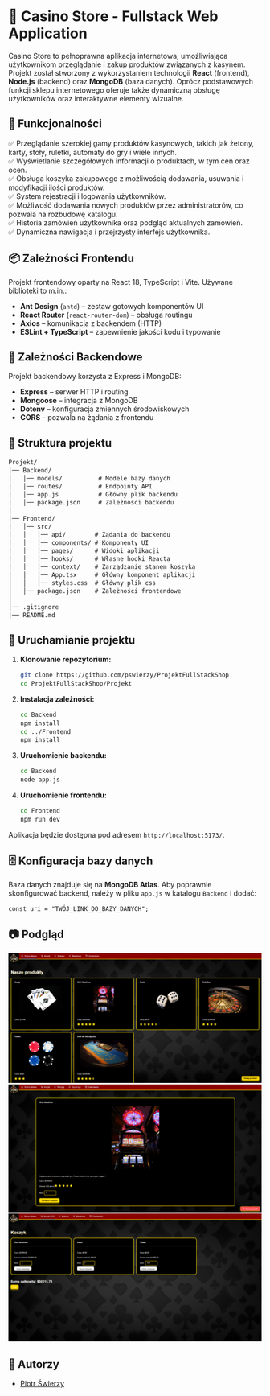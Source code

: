 # 🎰 Casino Store - Fullstack Web Application

Casino Store to pełnoprawna aplikacja internetowa, umożliwiająca użytkownikom przeglądanie i zakup produktów związanych z kasynem. Projekt został stworzony z wykorzystaniem technologii **React** (frontend), **Node.js** (backend) oraz **MongoDB** (baza danych). Oprócz podstawowych funkcji sklepu internetowego oferuje także dynamiczną obsługę użytkowników oraz interaktywne elementy wizualne.

## 📌 Funkcjonalności

✅ Przeglądanie szerokiej gamy produktów kasynowych, takich jak żetony, karty, stoły, ruletki, automaty do gry i wiele innych.\
✅ Wyświetlanie szczegółowych informacji o produktach, w tym cen oraz ocen.\
✅ Obsługa koszyka zakupowego z możliwością dodawania, usuwania i modyfikacji ilości produktów.\
✅ System rejestracji i logowania użytkowników.\
✅ Możliwość dodawania nowych produktów przez administratorów, co pozwala na rozbudowę katalogu.\
✅ Historia zamówień użytkownika oraz podgląd aktualnych zamówień.\
✅ Dynamiczna nawigacja i przejrzysty interfejs użytkownika.

## 📦 Zależności Frontendu

Projekt frontendowy oparty na React 18, TypeScript i Vite. Używane biblioteki to m.in.:

- **Ant Design** (`antd`) – zestaw gotowych komponentów UI
- **React Router** (`react-router-dom`) – obsługa routingu
- **Axios** – komunikacja z backendem (HTTP)
- **ESLint + TypeScript** – zapewnienie jakości kodu i typowanie

## 🔧 Zależności Backendowe

Projekt backendowy korzysta z Express i MongoDB:

- **Express** – serwer HTTP i routing
- **Mongoose** – integracja z MongoDB
- **Dotenv** – konfiguracja zmiennych środowiskowych
- **CORS** – pozwala na żądania z frontendu

## 📂 Struktura projektu

```
Projekt/
│── Backend/
│   │── models/          # Modele bazy danych
│   │── routes/          # Endpointy API
│   │── app.js           # Główny plik backendu
│   │── package.json     # Zależności backendu
│
│── Frontend/
│   │── src/
│   │   │── api/        # Żądania do backendu
│   │   │── components/ # Komponenty UI
│   │   │── pages/      # Widoki aplikacji
│   │   │── hooks/      # Własne hooki Reacta
│   │   │── context/    # Zarządzanie stanem koszyka
│   │   │── App.tsx     # Główny komponent aplikacji
│   │   │── styles.css  # Główny plik css
│   │── package.json    # Zależności frontendowe
│
│── .gitignore
│── README.md
```

## 🚀 Uruchamianie projektu

1. **Klonowanie repozytorium:**

   ```sh
   git clone https://github.com/pswierzy/ProjektFullStackShop
   cd ProjektFullStackShop/Projekt
   ```

2. **Instalacja zależności:**

   ```sh
   cd Backend
   npm install
   cd ../Frontend
   npm install
   ```

3. **Uruchomienie backendu:**

   ```sh
   cd Backend
   node app.js
   ```

4. **Uruchomienie frontendu:**

   ```sh
   cd Frontend
   npm run dev
   ```

Aplikacja będzie dostępna pod adresem `http://localhost:5173/`.

## 🗄️ Konfiguracja bazy danych

Baza danych znajduje się na **MongoDB Atlas**. Aby poprawnie skonfigurować backend, należy w pliku `app.js` w katalogu `Backend` i dodać:

```javascipt
const uri = "TWÓJ_LINK_DO_BAZY_DANYCH";
```

## 📷 Podgląd

![Main Page Screenshot](./Screenshots/MainPage.png)\
![Product Page Screenshot](./Screenshots/ProductPage.png)\
![Cart Page Screenshot](./Screenshots/CartPage.png)

## 👥 Autorzy

- [Piotr Świerzy](https://github.com/pswierzy)
